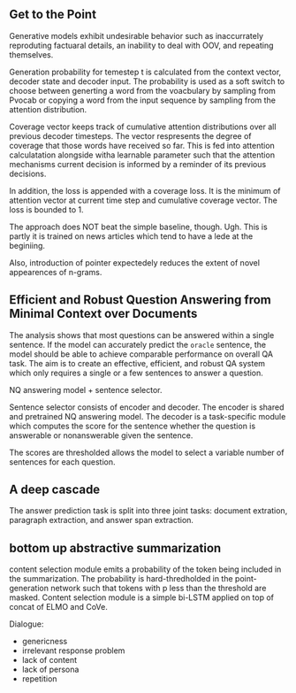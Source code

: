 

Get to the Point
------------------
Generative models exhibit undesirable behavior such as inaccurrately reproduting factuaral details, an inability to deal with OOV, and repeating themselves.

Generation probability for temestep t is calculated from the context vector, decoder state and decoder input. The probability is used
as a soft switch to choose between generting a word from the voacbulary by sampling from Pvocab or copying a word from the input sequence by
sampling from the attention distribution.

Coverage vector keeps track of cumulative attention distributions over all previous decoder timesteps. The vector
respresents the degree of coverage that those words have received so far. This is fed into attention calculatation alongside witha
learnable parameter such that the attention mechanisms current decision is informed by a reminder of its previous decisions.

In addition, the loss is appended with a coverage loss. It is the minimum of attention vector at current time step and cumulative coverage vector. The loss is bounded to 1.

The approach does NOT beat the simple baseline, though. Ugh. This is partly it is trained on news articles which tend to have a lede at the beginiing.

Also, introduction of pointer expectedely reduces the extent of novel appearences of n-grams.

Efficient and Robust Question Answering from Minimal Context over Documents
---------------------------------------------------------------------------
The analysis shows that most questions can be answered within a single sentence.
If the model can accurately predict the `oracle` sentence, the model should be able to achieve comparable performance on overall QA task. The aim
is to create an effective, efficient, and robust QA system which only requires a single or a few sentences to answer a question.

NQ answering model + sentence selector.

Sentence selector consists of encoder and decoder. The encoder is shared and pretrained NQ answering model.
The decoder is a task-specific module which computes the score for the sentence whether the question is answerable or nonanswerable given the sentence.


The scores are thresholded allows the model to select a variable number of sentences for each question.


A deep cascade
--------------
The answer prediction task is split into three joint tasks: document extration, paragraph extraction, and answer span extraction.

bottom up abstractive summarization
------------------------------------
content selection module emits a probability of the token being included in the summarization. The probability is hard-thredholded in the
point-generation network such that tokens with p less than the threshold are masked. Content selection module is a simple bi-LSTM applied
on top of concat of ELMO and CoVe.


Dialogue:
- genericness
- irrelevant response problem
- lack of content
- lack of persona
- repetition

